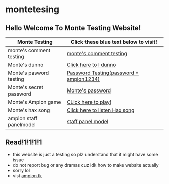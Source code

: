 # montetesing

## Hello Welcome To Monte Testing Website!

| Monte Testing         |   Click these blue text below to visit!                          |
|-----------------------|------------------------------------------------------------------|
|monte's comment testing|[monte's comment testing](/montetesting/commenttesting1.HTML)     |
| Monte's dunno         |[Click here to I dunno](/montetesting/idunno)                     |
|Monte's pasword testing|[Password Testing(password = ampion1234)](/montetesting/password1)|
|Monte's secret password|[Monte's password](/montetesting/ayyosecrets)                     |
|Monte's Ampion game    |[CLick here to play!](/montetesting/ampiongamestetris)            |
|Monte's hax song       |[Click here to listen Hax song](/montetesting/playhaxsong)        |
|ampion staff panelmodel|[staff panel model](/montetesting/ampionwebstaffpaneltesting)     |
 
 ## Read!1!1!1!1
 - this website is just a testing so plz understand that it might have some issue
 - do not report bug or any dramas cuz idk how to make website actually
 - sorry lol
 - vist [ampion.tk](https://ampion.tk)
